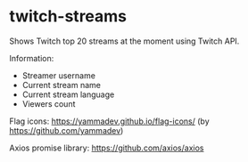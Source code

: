 # twitch-streams

Shows Twitch top 20 streams at the moment using Twitch API.

Information:

- Streamer username
- Current stream name
- Current stream language
- Viewers count

Flag icons: https://yammadev.github.io/flag-icons/ (by https://github.com/yammadev)

Axios promise library: https://github.com/axios/axios
